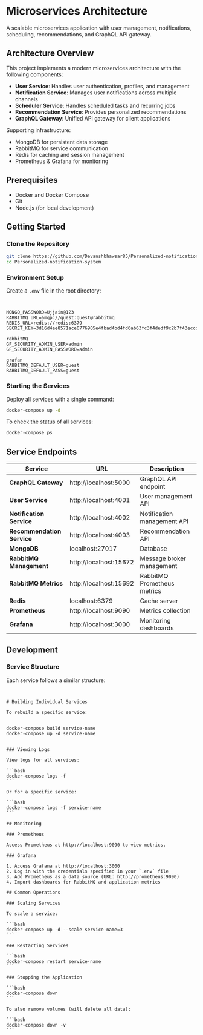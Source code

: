 # Microservices Architecture

A scalable microservices application with user management, notifications, scheduling, recommendations, and GraphQL API gateway.

## Architecture Overview

This project implements a modern microservices architecture with the following components:

- **User Service**: Handles user authentication, profiles, and management
- **Notification Service**: Manages user notifications across multiple channels
- **Scheduler Service**: Handles scheduled tasks and recurring jobs
- **Recommendation Service**: Provides personalized recommendations
- **GraphQL Gateway**: Unified API gateway for client applications

Supporting infrastructure:

- MongoDB for persistent data storage
- RabbitMQ for service communication
- Redis for caching and session management
- Prometheus & Grafana for monitoring

## Prerequisites

- Docker and Docker Compose
- Git
- Node.js (for local development)

## Getting Started

### Clone the Repository

```bash
git clone https://github.com/Devanshbhawsar85/Personalized-notification-system
cd Personalized-notification-system
```

### Environment Setup

Create a `.env` file in the root directory:

```


MONGO_PASSWORD=Ujjain@123
RABBITMQ_URL=amqp://guest:guest@rabbitmq
REDIS_URL=redis://redis:6379
SECRET_KEY=3d16d4ee8571ace0776905e4fbad4bd4fd6ab63fc3f4dedf9c2b7f43eccda535ffdc902fbe7b3c09970a70329517090deab106d814e2a57d6548889793e23937

rabbitMQ
GF_SECURITY_ADMIN_USER=admin
GF_SECURITY_ADMIN_PASSWORD=admin

grafan
RABBITMQ_DEFAULT_USER=guest
RABBITMQ_DEFAULT_PASS=guest
```

### Starting the Services

Deploy all services with a single command:

```bash
docker-compose up -d
```

To check the status of all services:

```bash
docker-compose ps
```

## Service Endpoints

| Service                    | URL                    | Description                 |
| -------------------------- | ---------------------- | --------------------------- |
| **GraphQL Gateway**        | http://localhost:5000  | GraphQL API endpoint        |
| **User Service**           | http://localhost:4001  | User management API         |
| **Notification Service**   | http://localhost:4002  | Notification management API |
| **Recommendation Service** | http://localhost:4003  | Recommendation API          |
| **MongoDB**                | localhost:27017        | Database                    |
| **RabbitMQ Management**    | http://localhost:15672 | Message broker management   |
| **RabbitMQ Metrics**       | http://localhost:15692 | RabbitMQ Prometheus metrics |
| **Redis**                  | localhost:6379         | Cache server                |
| **Prometheus**             | http://localhost:9090  | Metrics collection          |
| **Grafana**                | http://localhost:3000  | Monitoring dashboards       |

## Development

### Service Structure

Each service follows a similar structure:

````


# Building Individual Services

To rebuild a specific service:


docker-compose build service-name
docker-compose up -d service-name


### Viewing Logs

View logs for all services:

```bash
docker-compose logs -f
```

Or for a specific service:

```bash
docker-compose logs -f service-name
```

## Monitoring

### Prometheus

Access Prometheus at http://localhost:9090 to view metrics.

### Grafana

1. Access Grafana at http://localhost:3000
2. Log in with the credentials specified in your `.env` file
3. Add Prometheus as a data source (URL: http://prometheus:9090)
4. Import dashboards for RabbitMQ and application metrics

## Common Operations

### Scaling Services

To scale a service:

```bash
docker-compose up -d --scale service-name=3
```

### Restarting Services

```bash
docker-compose restart service-name
```

### Stopping the Application

```bash
docker-compose down
```

To also remove volumes (will delete all data):

```bash
docker-compose down -v
```
````
